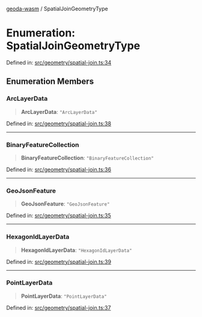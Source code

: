 [geoda-wasm](../globals.md) / SpatialJoinGeometryType

# Enumeration: SpatialJoinGeometryType

Defined in: [src/geometry/spatial-join.ts:34](https://github.com/GeoDaCenter/geoda-lib/blob/92ce80b2e81e5a6276ad0890a9a8fe638734b201/src/js/src/geometry/spatial-join.ts#L34)

## Enumeration Members

### ArcLayerData

> **ArcLayerData**: `"ArcLayerData"`

Defined in: [src/geometry/spatial-join.ts:38](https://github.com/GeoDaCenter/geoda-lib/blob/92ce80b2e81e5a6276ad0890a9a8fe638734b201/src/js/src/geometry/spatial-join.ts#L38)

***

### BinaryFeatureCollection

> **BinaryFeatureCollection**: `"BinaryFeatureCollection"`

Defined in: [src/geometry/spatial-join.ts:36](https://github.com/GeoDaCenter/geoda-lib/blob/92ce80b2e81e5a6276ad0890a9a8fe638734b201/src/js/src/geometry/spatial-join.ts#L36)

***

### GeoJsonFeature

> **GeoJsonFeature**: `"GeoJsonFeature"`

Defined in: [src/geometry/spatial-join.ts:35](https://github.com/GeoDaCenter/geoda-lib/blob/92ce80b2e81e5a6276ad0890a9a8fe638734b201/src/js/src/geometry/spatial-join.ts#L35)

***

### HexagonIdLayerData

> **HexagonIdLayerData**: `"HexagonIdLayerData"`

Defined in: [src/geometry/spatial-join.ts:39](https://github.com/GeoDaCenter/geoda-lib/blob/92ce80b2e81e5a6276ad0890a9a8fe638734b201/src/js/src/geometry/spatial-join.ts#L39)

***

### PointLayerData

> **PointLayerData**: `"PointLayerData"`

Defined in: [src/geometry/spatial-join.ts:37](https://github.com/GeoDaCenter/geoda-lib/blob/92ce80b2e81e5a6276ad0890a9a8fe638734b201/src/js/src/geometry/spatial-join.ts#L37)
